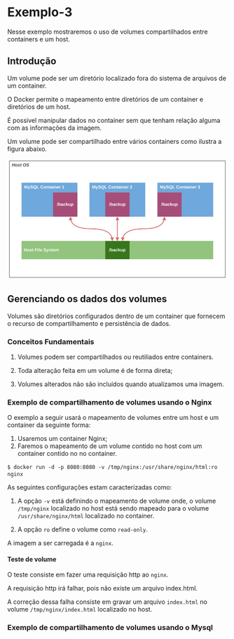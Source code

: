 # Exemplo-3 #

>
Nesse exemplo mostraremos o uso de volumes compartilhados entre containers e um host.
>
## Introdução ##
>
Um volume pode ser um diretório localizado fora do sistema de arquivos de um container.
>
>
O Docker permite o mapeamento entre diretórios de um container e diretórios de um host.
>
>
É possivel manipular dados no container sem que tenham relação alguma com as 
informações da imagem.
>
>
Um volume pode ser compartilhado entre vários containers como ilustra a figura abaixo.
>

>
![Compartilhamento de Volumes.](/11-docker/99-figuras/tela_03.png "Volumes Compartilhados.")
>

## Gerenciando os dados dos volumes ##
>
Volumes são diretórios configurados dentro de um container que fornecem o recurso de 
compartilhamento e persistência de dados.
>

### Conceitos Fundamentais ### 
>
1. Volumes podem ser compartilhados ou reutiliados entre containers.
>
>
2. Toda alteração feita em um volume é de forma direta;
>
>
3. Volumes alterados não são incluídos quando atualizamos uma imagem. 
>

### Exemplo de compartilhamento de volumes usando o Nginx ### 
>
O exemplo a seguir usará o mapeamento de volumes entre um host e um container da seguinte
forma: 
1. Usaremos um container Nginx;
2. Faremos o mapeamento de um volume contido no host com um container contido no 
no container.
>
>
```
$ docker run -d -p 8080:8080 -v /tmp/nginx:/usr/share/nginx/html:ro nginx
```
>
>
As seguintes configurações estam caracterizadas como: 
>
>
1. A opção `-v` está definindo o mapeamento de volume onde, o volume `/tmp/nginx` 
localizado no host está sendo mapeado para o volume `/usr/share/nginx/html` localizado no container.
>
>
2. A opção `ro` define o volume como `read-only`.
>
>
A imagem a ser carregada é a `nginx`.
>
#### Teste de volume #### 
>
O teste consiste em fazer uma requisição http ao `nginx`.  
>
> 
A requisição http irá falhar, pois não existe um arquivo index.html.
>
>
A correção dessa falha consiste em gravar um arquivo `index.html` no volume 
`/tmp/nginx/index.html` localizado no host. 
>

### Exemplo de compartilhamento de volumes usando o Mysql ### 


